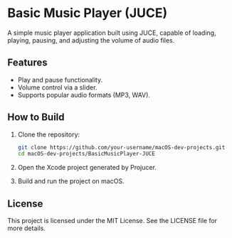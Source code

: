 # Basic Music Player (JUCE)

A simple music player application built using JUCE, capable of loading, playing, pausing, and adjusting the volume of audio files.

## Features
- Play and pause functionality.
- Volume control via a slider.
- Supports popular audio formats (MP3, WAV).

## How to Build
1. Clone the repository:
    ```bash
    git clone https://github.com/your-username/macOS-dev-projects.git
    cd macOS-dev-projects/BasicMusicPlayer-JUCE
    ```

2. Open the Xcode project generated by Projucer.
3. Build and run the project on macOS.

## License
This project is licensed under the MIT License. See the LICENSE file for more details.
